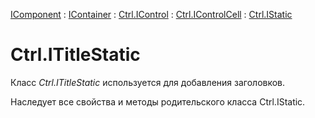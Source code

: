 ﻿---
Title: Компонент ITitleStatic
Link: Com.Ctrl.ITitleStatic
---

[IComponent](topic:Com.Custom.ComClasses.IComponent.Default) :
[IContainer](topic:Com.Custom.ComClasses.IContainer.Default) :
[Ctrl.IControl](topic:Com.Custom.ComClasses.Ctrl.IControl.Default) :
[Ctrl.IControlCell](topic:Com.Custom.ComClasses.Ctrl.IControlCell.Default) :
[Ctrl.IStatic](topic:Com.Custom.ComClasses.Ctrl.IStatic.Default)

# Ctrl.ITitleStatic

Класс *Ctrl.ITitleStatic* используется для добавления заголовков.

Наследует все свойства и методы родительского класса Ctrl.IStatic.